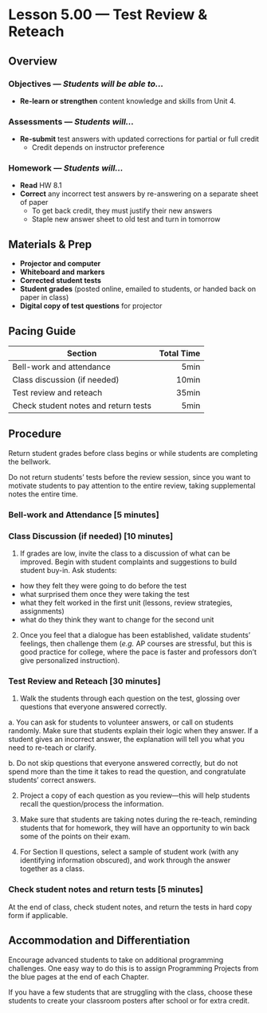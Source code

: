 Lesson 5.00 — Test Review & Reteach
====================================================================================================

Overview
--------
### Objectives — _Students will be able to…_
- **Re-learn or strengthen** content knowledge and skills from Unit 4.

### Assessments — _Students will…_
- **Re-submit** test answers with updated corrections for partial or full credit
  - Credit depends on instructor preference

### Homework — _Students will…_
- **Read** HW 8.1
- **Correct** any incorrect test answers by re-answering on a separate sheet of paper
  - To get back credit, they must justify their new answers
  - Staple new answer sheet to old test and turn in tomorrow


Materials & Prep
----------------
- **Projector and computer**
- **Whiteboard and** **markers**
- **Corrected student tests**
- **Student grades** (posted online, emailed to students, or handed back on paper in class)
- **Digital copy of test questions** for projector


Pacing Guide
------------
| Section                              | Total Time |
|--------------------------------------|-----------:|
| Bell-work and attendance             |       5min |
| Class discussion (if needed)         |      10min |
| Test review and reteach              |      35min |
| Check student notes and return tests |       5min |


Procedure
---------
Return student grades before class begins or while students are completing the bellwork.

Do not return students’ tests before the review session, since you want to motivate students to pay
attention to the entire review, taking supplemental notes the entire time.

### Bell-work and Attendance \[5 minutes\]

### Class Discussion (if needed) \[10 minutes\]

1. If grades are low, invite the class to a discussion of what can be improved. Begin with student
complaints and suggestions to build student buy-in. Ask students:

  - how they felt they were going to do before the test
  - what surprised them once they were taking the test
  - what they felt worked in the first unit (lessons, review strategies, assignments)
  - what do they think they want to change for the second unit

2. Once you feel that a dialogue has been established, validate students’ feelings, then challenge
them (_e.g._ AP courses are stressful, but this is good practice for college, where the pace is
faster and professors don’t give personalized instruction).

### Test Review and Reteach \[30 minutes\]

1. Walk the students through each question on the test, glossing over questions that everyone
  answered correctly.

  a. You can ask for students to volunteer answers, or call on students randomly. Make sure that
    students explain their logic when they answer. If a student gives an incorrect answer, the
    explanation will tell you what you need to re-teach or clarify.

  b. Do not skip questions that everyone answered correctly, but do not spend more than the time it
    takes to read the question, and congratulate students’ correct answers.

2. Project a copy of each question as you review—this will help students recall the question/process
  the information.

3. Make sure that students are taking notes during the re-teach, reminding students that for
  homework, they will have an opportunity to win back some of the points on their exam.

4. For Section II questions, select a sample of student work (with any identifying information
  obscured), and work through the answer together as a class.

### Check student notes and return tests \[5 minutes\]
At the end of class, check student notes, and return the tests in hard copy form if applicable.


Accommodation and Differentiation
---------------------------------
Encourage advanced students to take on additional programming challenges. One easy way to do this is
to assign Programming Projects from the blue pages at the end of each Chapter.

If you have a few students that are struggling with the class, choose these students to create your
classroom posters after school or for extra credit.
